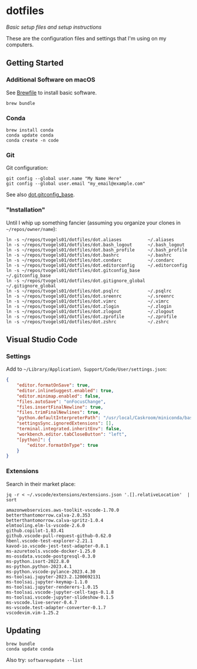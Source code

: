 # dotfiles

_Basic setup files and setup instructions_

These are the configuration files and settings that I'm using on my computers.

## Getting Started

### Additional Software on macOS

See [Brewfile](./Brewfile) to install basic software.

```shell
brew bundle
```

### Conda

```shell
brew install conda
conda update conda
conda create -n code
```

### Git

Git configuration:
```shell
git config --global user.name "My Name Here"
git config --global user.email "my_email@example.com"
```

See also [dot.gitconfig\_base](./dot.gitconfig_base).

### "Installation"

Until I whip up something fancier (assuming you organize your clones in `~/repos/owner/name`):
```shell
ln -s ~/repos/tvogels01/dotfiles/dot.aliases          ~/.aliases
ln -s ~/repos/tvogels01/dotfiles/dot.bash_logout      ~/.bash_logout
ln -s ~/repos/tvogels01/dotfiles/dot.bash_profile     ~/.bash_profile
ln -s ~/repos/tvogels01/dotfiles/dot.bashrc           ~/.bashrc
ln -s ~/repos/tvogels01/dotfiles/dot.condarc          ~/.condarc
ln -s ~/repos/tvogels01/dotfiles/dot.editorconfig     ~/.editorconfig
ln -s ~/repos/tvogels01/dotfiles/dot.gitconfig_base   ~/.gitconfig_base
ln -s ~/repos/tvogels01/dotfiles/dot.gitignore_global ~/.gitignore_global
ln -s ~/repos/tvogels01/dotfiles/dot.psqlrc           ~/.psqlrc
ln -s ~/repos/tvogels01/dotfiles/dot.sreenrc          ~/.sreenrc
ln -s ~/repos/tvogels01/dotfiles/dot.vimrc            ~/.vimrc
ln -s ~/repos/tvogels01/dotfiles/dot.zlogin           ~/.zlogin
ln -s ~/repos/tvogels01/dotfiles/dot.zlogout          ~/.zlogout
ln -s ~/repos/tvogels01/dotfiles/dot.zprofile         ~/.zprofile
ln -s ~/repos/tvogels01/dotfiles/dot.zshrc            ~/.zshrc
```

## Visual Studio Code

### Settings

Add to `~/Library/Application\ Support/Code/User/settings.json`:
```json
{
    "editor.formatOnSave": true,
    "editor.inlineSuggest.enabled": true,
    "editor.minimap.enabled": false,
    "files.autoSave": "onFocusChange",
    "files.insertFinalNewline": true,
    "files.trimFinalNewlines": true,
    "python.defaultInterpreterPath": "/usr/local/Caskroom/miniconda/base/envs/code",
    "settingsSync.ignoredExtensions": [],
    "terminal.integrated.inheritEnv": false,
    "workbench.editor.tabCloseButton": "left",
    "[python]": {
        "editor.formatOnType": true
    }
}
```

### Extensions

Search in their market place:
```shell
jq -r < ~/.vscode/extensions/extensions.json '.[].relativeLocation'  | sort
```
```text
amazonwebservices.aws-toolkit-vscode-1.70.0
betterthantomorrow.calva-2.0.353
betterthantomorrow.calva-spritz-1.0.4
elmtooling.elm-ls-vscode-2.6.0
github.copilot-1.83.41
github.vscode-pull-request-github-0.62.0
hbenl.vscode-test-explorer-2.21.1
kavod-io.vscode-jest-test-adapter-0.8.1
ms-azuretools.vscode-docker-1.25.0
ms-ossdata.vscode-postgresql-0.3.0
ms-python.isort-2022.8.0
ms-python.python-2023.4.1
ms-python.vscode-pylance-2023.4.30
ms-toolsai.jupyter-2023.2.1200692131
ms-toolsai.jupyter-keymap-1.1.0
ms-toolsai.jupyter-renderers-1.0.15
ms-toolsai.vscode-jupyter-cell-tags-0.1.8
ms-toolsai.vscode-jupyter-slideshow-0.1.5
ms-vscode.live-server-0.4.7
ms-vscode.test-adapter-converter-0.1.7
vscodevim.vim-1.25.2
```

## Updating

```
brew bundle
conda update conda
```

Also try: `softwareupdate --list`
